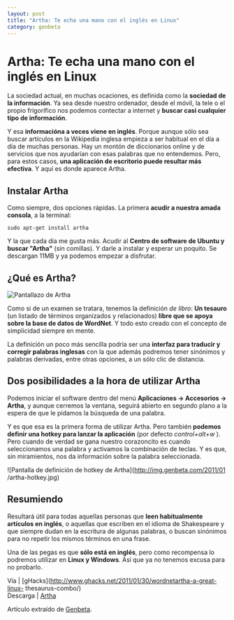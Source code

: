 ```yaml
---
layout: post
title: "Artha: Te echa una mano con el inglés en Linux"
category: genbeta
---
```


# Artha: Te echa una mano con el inglés en Linux

La sociedad actual, en muchas ocaciones, es definida como la **sociedad de la
información**. Ya sea desde nuestro ordenador, desde el móvil, la tele o el
propio frigorífico nos podemos contectar a internet y **buscar casi cualquier
tipo de información**.

Y esa **informacióna a veces viene en inglés**. Porque aunque sólo sea buscar
artículos en la Wikipedia inglesa empieza a ser habitual en el día a día de
muchas personas. Hay un montón de diccionarios online y de servicios que nos
ayudarían con esas palabras que no entendemos. Pero, para estos casos, **una
aplicación de escritorio puede resultar más efectiva**. Y aquí es donde
aparece Artha.  
  

## Instalar Artha

  
Como siempre, dos opciones rápidas. La primera **acudir a nuestra amada
consola**, a la terminal:

    
    
    sudo apt-get install artha

Y la que cada día me gusta más. Acudir al **Centro de software de Ubuntu y
buscar "Artha"** (sin comillas). Y darle a instalar y esperar un poquito. Se
descargan 11MB y ya podemos empezar a disfrutar.

## ¿Qué es Artha?

![Pantallazo de Artha](http://img.genbeta.com/2011/01/artha.jpg)

Como si de un examen se tratara, tenemos la definición _de libro_: **Un
tesauro** (un listado de términos organizados y relacionados) **libre que se
apoya sobre la base de datos de WordNet**. Y todo esto creado con el concepto
de simplicidad siempre en mente.

La definición un poco más sencilla podría ser una **interfaz para traducir y
corregir palabras inglesas** con la que además podremos tener sinónimos y
palabras derivadas, entre otras opciones, a un sólo clic de distancia.

## Dos posibilidades a la hora de utilizar Artha

  
Podemos iniciar el software dentro del menú **Aplicaciones -> Accesorios ->
Artha**, y aunque cerremos la ventana, seguirá abierto en segundo plano a la
espera de que le pidamos la búsqueda de una palabra.

Y es que esa es la primera forma de utilizar Artha. Pero también **podemos
definir una hotkey para lanzar la aplicación** (por defecto _control+alt+w_ ).
Pero cuando de verdad se gana nuestro corazoncito es cuando seleccionamos una
palabra y activamos la combinación de teclas. Y es que, sin miramientos, nos
da información sobre la palabra seleccionada.

![Pantalla de definición de hotkey de Artha](http://img.genbeta.com/2011/01
/artha-hotkey.jpg)

## Resumiendo

  
Resultará útil para todas aquellas personas que **leen habitualmente artículos
en inglés**, o aquellas que escriben en el idioma de Shakespeare y que siempre
dudan en la escritura de algunas palabras, o buscan sinónimos para no repetir
los mismos términos en una frase.

Una de las pegas es que **sólo está en inglés**, pero como recompensa lo
podremos utilizar en **Linux y Windows**. Así que ya no tenemos excusa para no
probarlo.

Vía | [gHacks](http://www.ghacks.net/2011/01/30/wordnetartha-a-great-linux-
thesaurus-combo/)  
Descarga | [Artha](http://artha.sourceforge.net/wiki/index.php/Download)

Artículo extraído de [Genbeta](http://www.genbeta.com).